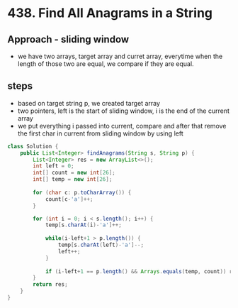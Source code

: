 # 438. Find All Anagrams in a String

## Approach - sliding window
- we have two arrays, target array and curret array, everytime when the length of those two are equal, we compare if they are equal. 

## steps
- based on target string p, we created target array
- two pointers, left is the start of sliding window, i is the end of the current array
- we put everything i passed into current, compare and after that remove the first char in current from sliding window by using left

```java
class Solution {
    public List<Integer> findAnagrams(String s, String p) {
        List<Integer> res = new ArrayList<>();
        int left = 0;
        int[] count = new int[26];
        int[] temp = new int[26];
        
        for (char c: p.toCharArray()) {
            count[c-'a']++;
        }

        for (int i = 0; i < s.length(); i++) {
            temp[s.charAt(i)-'a']++;
            
            while(i-left+1 > p.length()) {
                temp[s.charAt(left)-'a']--;
                left++;
            }
            
            if (i-left+1 == p.length() && Arrays.equals(temp, count)) res.add(left);
        }
        return res;
    }
}
```
